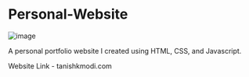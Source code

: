 # Personal-Website

![image](https://user-images.githubusercontent.com/129236843/229261289-17842567-58e0-4849-b1c1-4fa5958af830.png)

A personal portfolio website I created using HTML, CSS, and Javascript.

Website Link - tanishkmodi.com

